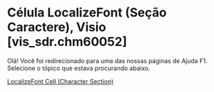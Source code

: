 
# Célula LocalizeFont (Seção Caractere), Visio [vis_sdr.chm60052]

Olá! Você foi redirecionado para uma das nossas páginas de Ajuda F1. Selecione o tópico que estava procurando abaixo.

[LocalizeFont Cell (Character Section)](http://msdn.microsoft.com/library/b7814b80-cd32-3677-6d00-9a15dd4b1bef%28Office.15%29.aspx)
